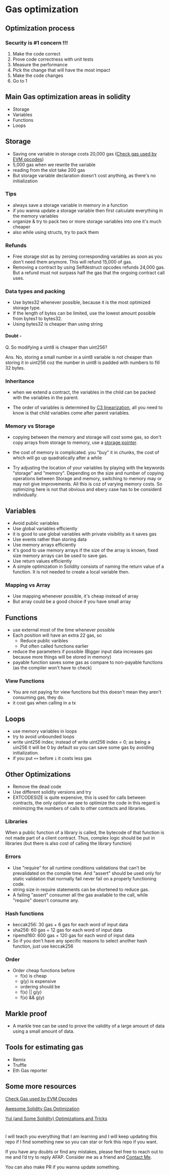 # Gas optimization

## Optimization process

### Security is #1 concern !!!

1. Make the code correct
2. Prove code correctness with unit tests
3. Measure the performance
4. Pick the change that will have the most impact
5. Make the code changes
6. Go to 1

## Main Gas optimization areas in solidity

- Storage
- Variables
- Functions
- Loops

## Storage

- Saving one variable in storage costs 20,000 gas (<a href="#some-more-resources">Check gas used by EVM opcodes</a>)
- 5,000 gas when we rewrite the variable
- reading from the slot take 200 gas
- But storage variable declaration doesn't cost anything, as there's no initialization

### Tips

- always save a storage variable in memory in a function
- if you wanna update a storage variable then first calculate everything in the memory variables
- organize & try to pack two or more storage variables into one it's much cheaper
- also while using structs, try to pack them

### Refunds

- Free storage slot as by zeroing corresponding variables as soon as you don't need them anymore. This will refund 15,000 of gas.
- Removing a contract by using Selfdestruct opcodes refunds 24,000 gas. But a refund must not surpass half the gas that the ongoing contract call uses.

### Data types and packing

- Use bytes32 whenever possible, because it is the most optimized storage type.
- If the length of bytes can be limited, use the lowest amount possible from bytes1 to bytes32.
- Using bytes32 is cheaper than using string

#### Doubt -

Q. So modifying a uint8 is cheaper than uint256?

Ans. No, storing a small number in a uint8 variable is not cheaper than storing it in uint256 coz the number in uint8 is padded with numbers to fill 32 bytes.

### Inheritance

- when we extend a contract, the variables in the child can be packed with the variables in the parent.

- The order of variables is determined by [C3 linearization](https://en.wikipedia.org/wiki/C3_linearization), all you need to know is that child variables come after parent variables.

### Memory vs Storage

- copying between the memory and storage will cost some gas, so don't copy arrays from storage to memory, use a [storage pointer](https://blog.b9lab.com/storage-pointers-in-solidity-7dcfaa536089).

- the cost of memory is complicated. you "buy" it in chunks, the cost of which will go up quadratically after a while

- Try adjusting the location of your variables by playing with the keywords "storage" and "memory". Depending on the size and number of copying operations between Storage and memory, switching to memory may or may not give improvements. All this is coz of varying memory costs. So optimizing here is not that obvious and ebery case has to be considerd individually.

## Variables

- Avoid public variables
- Use global variables efficiently
- it is good to use global variables with private visibility as it saves gas
- Use events rather than storing data
- Use memory arrays efficiently
- it's good to use memory arrays if the size of the array is known, fixed size memory arrays can be used to save gas.
- Use return values efficiently
- A simple optimization in Solidity consists of naming the return value of a function. It is not needed to create a local variable then.

### Mapping vs Array

- Use mapping whenever possible, it's cheap instead of array
- But array could be a good choice if you have small array

## Functions

- use external most of the time whenever possible
- Each position will have an extra 22 gas, so
  - Reduce public varibles
  - Put often called functions earlier
- reduce the parameters if possible (Bigger input data increases gas because more things will be stored in memory)
- payable function saves some gas as compare to non-payable functions (as the compiler won't have to check)

### View Functions

- You are not paying for view functions but this doesn't mean they aren't consuming gas, they do.
- it cost gas when calling in a tx

## Loops

- use memory variables in loops
- try to avoid unbounded loops
- write uint256 index; instead of write uint256 index = 0; as being a uin256 it will be 0 by default so you can save some gas by avoiding initialization.
- if you put `++` before `i` it costs less gas

## Other Optimizations

- Remove the dead code
- Use different solidity versions and try
- EXTCODESIZE is quite expensive, this is used for calls between contracts, the only option we see to optimize the code in this regard is minimizing the numbers of calls to other contracts and libraries.

### Libraries

When a public function of a library is called, the bytecode of that function is not made part of a client contract. Thus, complex logic should be put in libraries (but there is also cost of calling the library function)

### Errors

- Use "require" for all runtime conditions validations that can't be prevalidated on the compile time. And "assert" should be used only for static validation that normally fail never fail on a properly functioning code.
- string size in require statements can be shortened to reduce gas.
- A failing "assert" consumer all the gas available to the call, while "require" doesn't consume any.

### Hash functions

- keccak256: 30 gas + 6 gas for each word of input data
- sha256: 60 gas + 12 gas for each word of input data
- ripemd160: 600 gas + 120 gas for each word of input data
- So if you don't have any specific reasons to select another hash function, just use keccak256

### Order

- Order cheap functions before
  - f(x) is cheap
  - g(y) is expensive
  - ordering should be
  - f(x) || g(y)
  - f(x) && g(y)

## Markle proof

- A markle tree can be used to prove the validity of a large amount of data using a small amount of data.

## Tools for estimating gas

- Remix
- Truffle
- Eth Gas reporter

## Some more resources

[Check Gas used by EVM Opcodes](https://github.com/crytic/evm-opcodes)

[Awesome Solidity Gas Optimization](https://github.com/harendra-shakya/awesome-solidity-gas-optimization)

[Yul (and Some Solidity) Optimizations and Tricks](https://hackmd.io/@gn56kcRBQc6mOi7LCgbv1g/rJez8O8st)

#

I will teach you everything that I am learning and I will keep updating this repo if I find something new so you can star or fork this repo if you want. 

If you have any doubts or find any mistakes, please feel free to reach out to me and I’d try to reply AFAP. Consider me as a friend and [Contact Me](https://linktr.ee/harendra_shakya).

You can also make PR if you wanna update something.
